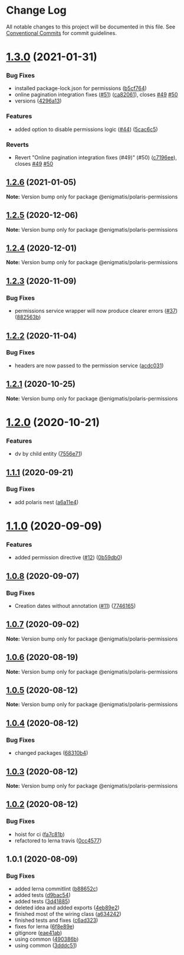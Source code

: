 # Change Log

All notable changes to this project will be documented in this file.
See [Conventional Commits](https://conventionalcommits.org) for commit guidelines.

# [1.3.0](https://github.com/Enigmatis/polaris-permissions/compare/@enigmatis/polaris-permissions@1.2.6...@enigmatis/polaris-permissions@1.3.0) (2021-01-31)


### Bug Fixes

* installed package-lock.json for permissions ([b5cf764](https://github.com/Enigmatis/polaris-permissions/commit/b5cf764ca8621c4ffd6fa93715c7f26fcc5dc486))
* online pagination integration fixes ([#51](https://github.com/Enigmatis/polaris-permissions/issues/51)) ([ca82061](https://github.com/Enigmatis/polaris-permissions/commit/ca82061b44a71be78e99bce12e16b05303e5d975)), closes [#49](https://github.com/Enigmatis/polaris-permissions/issues/49) [#50](https://github.com/Enigmatis/polaris-permissions/issues/50)
* versions ([4296a13](https://github.com/Enigmatis/polaris-permissions/commit/4296a1362337c8dd832ed2950f594e4ced457a6e))


### Features

* added option to disable permissions logic ([#44](https://github.com/Enigmatis/polaris-permissions/issues/44)) ([5cac6c5](https://github.com/Enigmatis/polaris-permissions/commit/5cac6c5255ed04e77583a90faf78517c8315c481))


### Reverts

* Revert "Online pagination integration fixes (#49)" (#50) ([c7196ee](https://github.com/Enigmatis/polaris-permissions/commit/c7196ee22157e4824ffba5542771a731481613ab)), closes [#49](https://github.com/Enigmatis/polaris-permissions/issues/49) [#50](https://github.com/Enigmatis/polaris-permissions/issues/50)





## [1.2.6](https://github.com/Enigmatis/polaris-permissions/compare/@enigmatis/polaris-permissions@1.2.5...@enigmatis/polaris-permissions@1.2.6) (2021-01-05)

**Note:** Version bump only for package @enigmatis/polaris-permissions





## [1.2.5](https://github.com/Enigmatis/polaris-permissions/compare/@enigmatis/polaris-permissions@1.2.4...@enigmatis/polaris-permissions@1.2.5) (2020-12-06)

**Note:** Version bump only for package @enigmatis/polaris-permissions





## [1.2.4](https://github.com/Enigmatis/polaris-permissions/compare/@enigmatis/polaris-permissions@1.2.3...@enigmatis/polaris-permissions@1.2.4) (2020-12-01)

**Note:** Version bump only for package @enigmatis/polaris-permissions





## [1.2.3](https://github.com/Enigmatis/polaris-permissions/compare/@enigmatis/polaris-permissions@1.2.2...@enigmatis/polaris-permissions@1.2.3) (2020-11-09)


### Bug Fixes

* permissions service wrapper will now produce clearer errors ([#37](https://github.com/Enigmatis/polaris-permissions/issues/37)) ([882563b](https://github.com/Enigmatis/polaris-permissions/commit/882563bfc48af7be8800bb11344047fc810acafa))





## [1.2.2](https://github.com/Enigmatis/polaris-permissions/compare/@enigmatis/polaris-permissions@1.2.1...@enigmatis/polaris-permissions@1.2.2) (2020-11-04)


### Bug Fixes

* headers are now passed to the permission service ([acdc031](https://github.com/Enigmatis/polaris-permissions/commit/acdc031f027a27c6222a821c8022457530326814))





## [1.2.1](https://github.com/Enigmatis/polaris-permissions/compare/@enigmatis/polaris-permissions@1.2.0...@enigmatis/polaris-permissions@1.2.1) (2020-10-25)

**Note:** Version bump only for package @enigmatis/polaris-permissions





# [1.2.0](https://github.com/Enigmatis/polaris-permissions/compare/@enigmatis/polaris-permissions@1.1.1...@enigmatis/polaris-permissions@1.2.0) (2020-10-21)


### Features

* dv by child entity ([7556e71](https://github.com/Enigmatis/polaris-permissions/commit/7556e7145375bd91cac0efe1f7d4592e0f0d9091))





## [1.1.1](https://github.com/Enigmatis/polaris-permissions/compare/@enigmatis/polaris-permissions@1.1.0...@enigmatis/polaris-permissions@1.1.1) (2020-09-21)


### Bug Fixes

* add polaris nest ([a6a11e4](https://github.com/Enigmatis/polaris-permissions/commit/a6a11e469bb4ef61f79cf3c6d09a47b5bedc422a))





# [1.1.0](https://github.com/Enigmatis/polaris-permissions/compare/@enigmatis/polaris-permissions@1.0.8...@enigmatis/polaris-permissions@1.1.0) (2020-09-09)


### Features

* added permission directive ([#12](https://github.com/Enigmatis/polaris-permissions/issues/12)) ([0b59db0](https://github.com/Enigmatis/polaris-permissions/commit/0b59db056e40e1e417f932d02a21023c007ea5f9))





## [1.0.8](https://github.com/Enigmatis/polaris-permissions/compare/@enigmatis/polaris-permissions@1.0.7...@enigmatis/polaris-permissions@1.0.8) (2020-09-07)


### Bug Fixes

* Creation dates without annotation ([#11](https://github.com/Enigmatis/polaris-permissions/issues/11)) ([7746165](https://github.com/Enigmatis/polaris-permissions/commit/77461659786738b4f0b5acfb699574dad3bb8f2e))





## [1.0.7](https://github.com/Enigmatis/polaris-permissions/compare/@enigmatis/polaris-permissions@1.0.6...@enigmatis/polaris-permissions@1.0.7) (2020-09-02)

**Note:** Version bump only for package @enigmatis/polaris-permissions





## [1.0.6](https://github.com/Enigmatis/polaris-permissions/compare/@enigmatis/polaris-permissions@1.0.5...@enigmatis/polaris-permissions@1.0.6) (2020-08-19)

**Note:** Version bump only for package @enigmatis/polaris-permissions





## [1.0.5](https://github.com/Enigmatis/polaris-permissions/compare/@enigmatis/polaris-permissions@1.0.4...@enigmatis/polaris-permissions@1.0.5) (2020-08-12)

**Note:** Version bump only for package @enigmatis/polaris-permissions





## [1.0.4](https://github.com/Enigmatis/polaris-permissions/compare/@enigmatis/polaris-permissions@1.0.3...@enigmatis/polaris-permissions@1.0.4) (2020-08-12)


### Bug Fixes

* changed packages ([68310b4](https://github.com/Enigmatis/polaris-permissions/commit/68310b42e64eb6ecb95455a6215ff5e110fda8f0))





## [1.0.3](https://github.com/Enigmatis/polaris-united/compare/@enigmatis/polaris-permissions@1.0.2...@enigmatis/polaris-permissions@1.0.3) (2020-08-12)

**Note:** Version bump only for package @enigmatis/polaris-permissions





## [1.0.2](https://github.com/Enigmatis/polaris-united/compare/@enigmatis/polaris-permissions@1.0.1...@enigmatis/polaris-permissions@1.0.2) (2020-08-12)


### Bug Fixes

* hoist for ci ([fa7c81b](https://github.com/Enigmatis/polaris-united/commit/fa7c81b30c7a29b23be006b94742088ac2339fed))
* refactored to lerna travis ([0cc4577](https://github.com/Enigmatis/polaris-united/commit/0cc4577ed9e43a425dc1637e8f4424a1c018b95b))





## 1.0.1 (2020-08-09)


### Bug Fixes

* added lerna commitlint ([b88652c](https://github.com/Enigmatis/polaris-permissions/commit/b88652ccefabce23f43dec62396744ca8cf03246))
* added tests ([d9bac54](https://github.com/Enigmatis/polaris-permissions/commit/d9bac5463ade4b5fee21f2f33e7915decd472176))
* added tests ([3d41885](https://github.com/Enigmatis/polaris-permissions/commit/3d41885368bb3bc7ebdf22b946dbcfcd5c3e6187))
* deleted idea and added exports ([4eb89e2](https://github.com/Enigmatis/polaris-permissions/commit/4eb89e265ab9eed3c524acf1d059b6ec1278ed83))
* finished most of the wiring class ([a634242](https://github.com/Enigmatis/polaris-permissions/commit/a634242e271976c1c0447eb246b5c4d0152e2209))
* finished tests and fixes ([c6ad323](https://github.com/Enigmatis/polaris-permissions/commit/c6ad323791f89b601bf5d977adbaf3b7c885efd1))
* fixes for lerna ([6f8e89e](https://github.com/Enigmatis/polaris-permissions/commit/6f8e89ef8788ad2ce3451166cf0d60a6eeb963b8))
* gitignore ([eae41ab](https://github.com/Enigmatis/polaris-permissions/commit/eae41abfe23e8fc6acb2dfc9b4ff07646558e0df))
* using common ([490386b](https://github.com/Enigmatis/polaris-permissions/commit/490386b177152fc2e31c4830119d888369e9022b))
* using common ([3dddc51](https://github.com/Enigmatis/polaris-permissions/commit/3dddc518696fa0df94074c1b698ba44b37447268))

